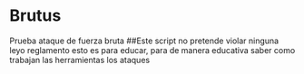 # Brutus
Prueba ataque de fuerza bruta 
##Este script no pretende violar ninguna leyo reglamento esto es para educar, para de manera educativa saber como trabajan las herramientas los ataques
